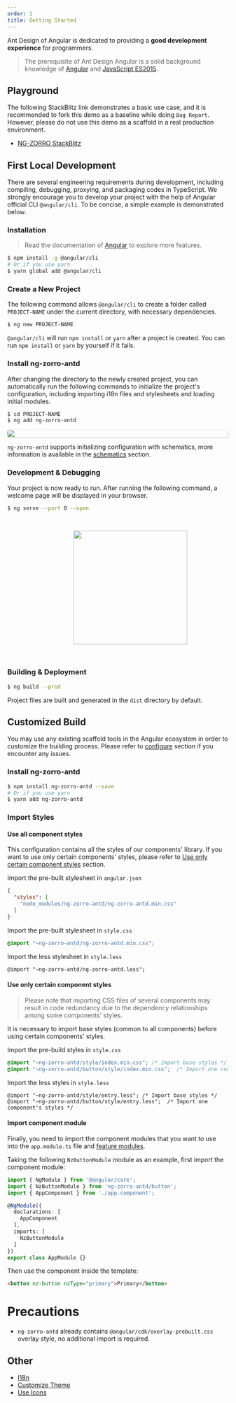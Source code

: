 ```yaml
---
order: 1
title: Getting Started
---
```


Ant Design of Angular is dedicated to providing a **good development experience** for programmers.

> The prerequisite of Ant Design Angular is a solid background knowledge of [Angular](https://angular.io/) and [JavaScript ES2015](http://babeljs.io/docs/learn-es2015/).

## Playground

The following StackBlitz link demonstrates a basic use case, and it is recommended to fork this demo as a baseline while doing `Bug Report`. However, please do not use this demo as a scaffold in a real production environment.

- [NG-ZORRO StackBlitz](https://stackblitz.com/edit/ng-zorro-antd-ivy)

## First Local Development

There are several engineering requirements during development, including compiling, debugging, proxying, and packaging codes in TypeScript. We strongly encourage you to develop your project with the help of Angular official CLI `@angular/cli`. To be concise, a simple example is demonstrated below.

### Installation

> Read the documentation of [Angular](https://angular.dev/cli) to explore more features.

```bash
$ npm install -g @angular/cli
# Or if you use yarn
$ yarn global add @angular/cli
```

### Create a New Project

The following command allows `@angular/cli` to create a folder called `PROJECT-NAME` under the current directory, with necessary dependencies.

```bash
$ ng new PROJECT-NAME
```

`@angular/cli` will run `npm install` or `yarn` after a project is created. You can run `npm install` or `yarn` by yourself if it fails.

### Install ng-zorro-antd

After changing the directory to the newly created project, you can automatically run the following commands to initialize the project's configuration, including importing i18n files and stylesheets and loading initial modules.

```bash
$ cd PROJECT-NAME
$ ng add ng-zorro-antd
```

<img style="display: block; border-radius: 4px; box-shadow: 1px 1px 4px 0px rgba(0, 0, 0, 0.2);" src="https://img.alicdn.com/tfs/TB19fFHdkxz61VjSZFtXXaDSVXa-680-243.svg">

`ng-zorro-antd` supports initializing configuration with schematics, more information is available in the [schematics](/docs/schematics/en) section.

### Development & Debugging

Your project is now ready to run. After running the following command, a welcome page will be displayed in your browser.

```bash
$ ng serve --port 0 --open
```

<img style="display: block;padding: 30px 30%;height: 260px;" src="https://img.alicdn.com/tfs/TB1X.qJJgHqK1RjSZFgXXa7JXXa-89-131.svg">

### Building & Deployment

```bash
$ ng build --prod
```

Project files are built and generated in the `dist` directory by default.

## Customized Build

You may use any existing scaffold tools in the Angular ecosystem in order to customize the building process. Please refer to [configure](https://github.com/NG-ZORRO/ng-zorro-antd/tree/master/integration) section if you encounter any issues.

### Install ng-zorro-antd

```bash
$ npm install ng-zorro-antd --save
# Or if you use yarn
$ yarn add ng-zorro-antd
```

### Import Styles

#### Use all component styles

This configuration contains all the styles of our components' library.
If you want to use only certain components' styles, please refer to [Use only certain component styles](/docs/getting-started/en#use-only-certain-component-styles) section.

Import the pre-built stylesheet in `angular.json`

```json
{
  "styles": [
    "node_modules/ng-zorro-antd/ng-zorro-antd.min.css"
  ]
}
```

Import the pre-built stylesheet in `style.css`

```css
@import "~ng-zorro-antd/ng-zorro-antd.min.css";
```

Import the less stylesheet in `style.less`

```less
@import "~ng-zorro-antd/ng-zorro-antd.less";
```

#### Use only certain component styles

> Please note that importing CSS files of several components may result in code redundancy due to the dependency relationships among some components' styles.

It is necessary to import base styles (common to all components) before using certain components' styles.

Import the pre-build styles in `style.css`

```css
@import "~ng-zorro-antd/style/index.min.css"; /* Import base styles */
@import "~ng-zorro-antd/button/style/index.min.css";  /* Import one component's styles */
```

Import the less styles in `style.less`

```less
@import "~ng-zorro-antd/style/entry.less"; /* Import base styles */
@import "~ng-zorro-antd/button/style/entry.less";  /* Import one component's styles */
```

#### Import component module

Finally, you need to import the component modules that you want to use into the `app.module.ts` file and [feature modules](https://angular.dev/guide/ngmodules/feature-modules).

Taking the following `NzButtonModule` module as an example, first import the component module:

```ts
import { NgModule } from '@angular/core';
import { NzButtonModule } from 'ng-zorro-antd/button';
import { AppComponent } from './app.component';

@NgModule({
  declarations: [
    AppComponent
  ],
  imports: [
    NzButtonModule
  ]
})
export class AppModule {}
```

Then use the component inside the template:

```html
<button nz-button nzType="primary">Primary</button>
```

# Precautions

- `ng-zorro-antd` already contains `@angular/cdk/overlay-prebuilt.css` overlay style, no additional import is required.

## Other

- [I18n](/docs/i18n/en)
- [Customize Theme](/docs/customize-theme/en)
- [Use Icons](/components/icon/en)
